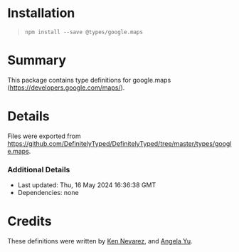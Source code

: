 # Installation
> `npm install --save @types/google.maps`

# Summary
This package contains type definitions for google.maps (https://developers.google.com/maps/).

# Details
Files were exported from https://github.com/DefinitelyTyped/DefinitelyTyped/tree/master/types/google.maps.

### Additional Details
 * Last updated: Thu, 16 May 2024 16:36:38 GMT
 * Dependencies: none

# Credits
These definitions were written by [Ken Nevarez](https://github.com/kwnevarez), and [Angela Yu](https://github.com/wangela).
